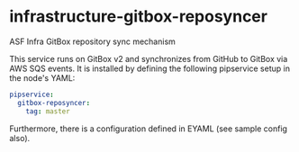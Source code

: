 # infrastructure-gitbox-reposyncer
ASF Infra GitBox repository sync mechanism

This service runs on GitBox v2 and synchronizes from GitHub to GitBox via AWS SQS events.
It is installed by defining the following pipservice setup in the node's YAML:

~~~yaml
pipservice:
  gitbox-reposyncer:
    tag: master
~~~

Furthermore, there is a configuration defined in EYAML (see sample config also).
